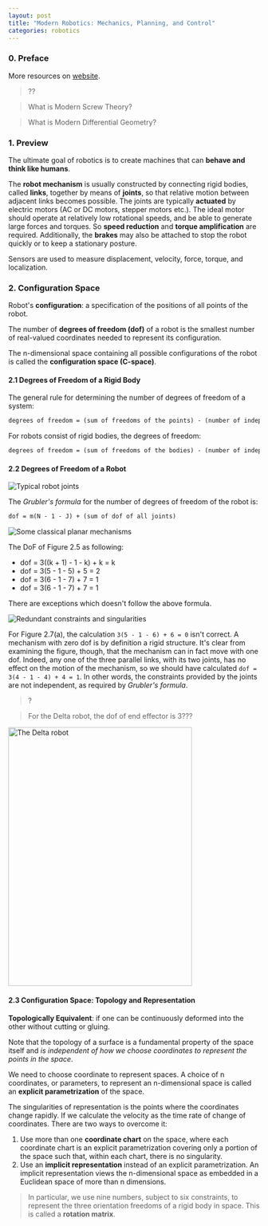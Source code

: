 ```yaml
---
layout: post
title: "Modern Robotics: Mechanics, Planning, and Control"
categories: robotics
---
```


### 0. Preface

More resources on [website](https://hades.mech.northwestern.edu/index.php/Modern_Robotics).

> ?? 

> What is Modern Screw Theory?

> What is Modern Differential Geometry?

### 1. Preview

The ultimate goal of robotics is to create machines that can **behave and think like humans**.

The **robot mechanism** is usually constructed by connecting rigid bodies, called **links**, together by means of **joints**, so that relative motion between adjacent links becomes possible. The joints are typically **actuated** by electric motors (AC or DC motors, stepper motors etc.). The ideal motor should operate at relatively low rotational speeds, and be able to generate large forces and torques. So **speed reduction** and **torque amplification** are required. Additionally, the **brakes** may also be attached to stop the robot quickly or to keep a stationary posture.

Sensors are used to measure displacement, velocity, force, torque, and localization.


### 2. Configuration Space

Robot's **configuration**: a specification of the positions of all points of the robot.

The number of **degrees of freedom (dof)** of a robot is the smallest number of real-valued coordinates needed to represent its configuration.

The n-dimensional space containing all possible configurations of the robot is called the **configuration space (C-space)**.

#### 2.1 Degrees of Freedom of a Rigid Body

The general rule for determining the number of degrees of freedom of a system:

```txt
degrees of freedom = (sum of freedoms of the points) - (number of independent constraints)
```

For robots consist of rigid bodies, the degrees of freedom:

```txt
degrees of freedom = (sum of freedoms of the bodies) - (number of independent constraints)
```

#### 2.2 Degrees of Freedom of a Robot

![Typical robot joints](/assets/2024-10-11-modern_robotics_mechanics_planning_and_control/figure2-3.png)

The _Grubler's formula_ for the number of degrees of freedom of the robot is:

```txt
dof = m(N - 1 - J) + (sum of dof of all joints)
```

![Some classical planar mechanisms](/assets/2024-10-11-modern_robotics_mechanics_planning_and_control/figure2-5.png)

The DoF of Figure 2.5 as following:
* dof = 3((k + 1) - 1 - k) + k = k
* dof = 3(5 - 1 - 5) + 5 = 2
* dof = 3(6 - 1 - 7) + 7 = 1
* dof = 3(6 - 1 - 7) + 7 = 1

There are exceptions which doesn't follow the above formula.

![Redundant constraints and singularities](/assets/2024-10-11-modern_robotics_mechanics_planning_and_control/figure2-7.png)

For Figure 2.7(a), the calculation `3(5 - 1 - 6) + 6 = 0` isn't correct. A mechanism with zero dof is by definition a rigid structure. It's clear from examining the figure, though, that the mechanism can in fact move with one dof. Indeed, any one of the three parallel links, with its two joints, has no effect on the motion of the mechanism, so we should have calculated `dof = 3(4 - 1 - 4) + 4 = 1`. In other words, the constraints provided by the joints are not independent, as required by _Grubler's formula_.

> ?

> For the Delta robot, the dof of end effector is 3???

<img src="/assets/2024-10-11-modern_robotics_mechanics_planning_and_control/figure2-8.png" alt="The Delta robot" width="368" height="519">

#### 2.3 Configuration Space: Topology and Representation

**Topologically Equivalent**: if one can be continuously deformed into the other without cutting or gluing. 

Note that the topology of a surface is a fundamental property of the space itself and _is independent of how we choose coordinates to represent the points in the space_.

We need to choose coordinate to represent spaces. A choice of n coordinates, or parameters, to represent an n-dimensional space is called an **explicit parametrization** of the space.

The singularities of representation is the points where the coordinates change rapidly. If we calculate the velocity as the time rate of change of coordinates. There are two ways to overcome it:
1. Use more than one **coordinate chart** on the space, where each coordinate chart is an explicit parametrization covering only a portion of the space such that, within each chart, there is no singularity.
2. Use an **implicit representation** instead of an explicit parametrization. An implicit representation views the n-dimensional space as embedded in a Euclidean space of more than n dimensions.

> In particular, we use nine numbers, subject to six constraints, to represent the three orientation freedoms of a rigid body in space. This is called a **rotation matrix**.

